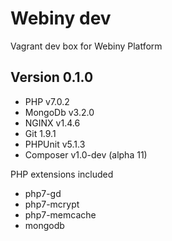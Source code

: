Webiny dev
==========

Vagrant dev box for Webiny Platform 

## Version 0.1.0
- PHP v7.0.2
- MongoDb v3.2.0
- NGINX v1.4.6
- Git 1.9.1
- PHPUnit v5.1.3
- Composer v1.0-dev (alpha 11)

PHP extensions included
- php7-gd
- php7-mcrypt
- php7-memcache
- mongodb